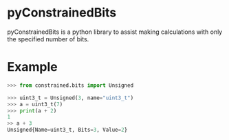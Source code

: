 # pyConstrainedBits
pyConstrainedBits is a python library to assist making calculations with only the specified number of bits.

# Example
```python
>>> from constrained.bits import Unsigned

>>> uint3_t = Unsigned(3, name="uint3_t")
>>> a = uint3_t(7)
>>> print(a + 2)
1
>> a + 3
Unsigned{Name=uint3_t, Bits=3, Value=2}
```